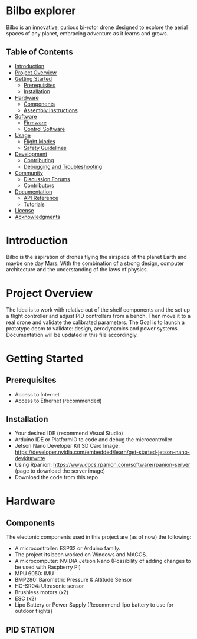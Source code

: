 # Bilbo explorer
Bilbo is an innovative, curious bi-rotor drone designed to explore the aerial spaces of any planet, embracing adventure as it learns and grows.

## Table of Contents
- [Introduction](#introduction)
- [Project Overview](#project-overview)
- [Getting Started](#getting-started)
  - [Prerequisites](#prerequisites)
  - [Installation](#installation)
- [Hardware](#hardware)
  - [Components](#components)
  - [Assembly Instructions](#assembly-instructions)
- [Software](#software)
  - [Firmware](#firmware)
  - [Control Software](#control-software)
- [Usage](#usage)
  - [Flight Modes](#flight-modes)
  - [Safety Guidelines](#safety-guidelines)
- [Development](#development)
  - [Contributing](#contributing)
  - [Debugging and Troubleshooting](#debugging-and-troubleshooting)
- [Community](#community)
  - [Discussion Forums](#discussion-forums)
  - [Contributors](#contributors)
- [Documentation](#documentation)
  - [API Reference](#api-reference)
  - [Tutorials](#tutorials)
- [License](#license)
- [Acknowledgments](#acknowledgments)


# Introduction
Bilbo is the aspiration of drones flying the airspace of the planet Earth and maybe one day Mars. With the combination of a strong design, computer architecture and the understanding of the laws of physics.

# Project Overview
The Idea is to work with relative out of the shelf components and the set up a flight controller and adjust PID controllers from a bench. Then move it to a real drone and validate the calibrated parameters. 
The Goal is to launch a prototype deom to validate: design, aerodynamics and power systems. 
Documentation will be updated in this file accordingly.

# Getting Started
## Prerequisites
* Access to Internet
* Access to Ethernet (recommended)

## Installation
* Your desired IDE (recommend Visual Studio)
* Arduino IDE or PlatformIO to code and debug the microcontroller
* Jetson Nano Developer Kit SD Card Image: https://developer.nvidia.com/embedded/learn/get-started-jetson-nano-devkit#write
* Using Rpanion: https://www.docs.rpanion.com/software/rpanion-server (page to download the server image)
* Download the code from this repo

# Hardware
## Components
The electonic components used in this project are (as of now) the following:
* A microcontroller: ESP32 or Arduino family. 
* The project its been worked on Windows and MACOS.
* A microcomputer: NVIDIA Jetson Nano (Possibility of adding changes to be used with Raspberry Pi)
* MPU 6050: IMU
* BMP280: Barometric Pressure & Altitude Sensor
* HC-SR04: Ultrasonic sensor
* Brushless motors (x2)
* ESC (x2)
* Lipo Battery or Power Supply (Recommend lipo battery to use for outdoor flights)

## PID STATION
